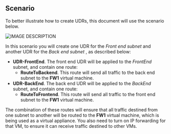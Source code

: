 ## Scenario

To better illustrate how to create UDRs, this document will use the scenario below.

![IMAGE DESCRIPTION](./media/virtual-network-create-udr-scenario-include/figure1.png)

In this scenario you will create one UDR for the *Front end subnet* and another UDR for the *Back end subnet* , as described below: 

- **UDR-FrontEnd**. The front end UDR will be applied to the *FrontEnd* subnet, and contain one route:  
    - **RouteToBackend**. This route will send all traffic to the back end subnet to the **FW1** virtual machine.
- **UDR-BackEnd**. The back end UDR will be applied to the *BackEnd* subnet, and contain one route: 
    - **RouteToFrontend**. This route will send all traffic to the front end subnet to the **FW1** virtual machine.

The combination of these routes will ensure that all traffic destined from one subnet to another will be routed to the **FW1** virtual machine, which is being used as a virtual appliance. You also need to turn on IP forwarding for that VM, to ensure it can receive traffic destined to other VMs.


